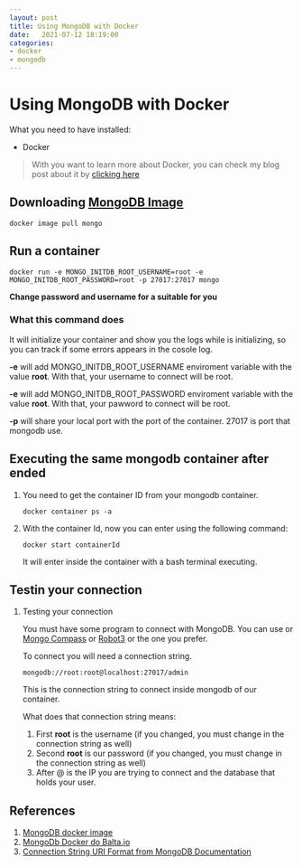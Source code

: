 ```yaml
---
layout: post
title: Using MongoDB with Docker
date:   2021-07-12 18:19:00
categories: 
- docker
- mongodb
---
```


# Using MongoDB with Docker

What you need to have installed:

 - Docker

> With you want to learn more about Docker, you can check my blog post about it by [clicking here](https://luturol.github.io/docker/Docker-101)

## Downloading [MongoDB Image](https://hub.docker.com/_/mongo)

```docker
docker image pull mongo
```

## Run a container

```docker
docker run -e MONGO_INITDB_ROOT_USERNAME=root -e MONGO_INITDB_ROOT_PASSWORD=root -p 27017:27017 mongo
```

**Change password and username for a suitable for you**

### What this command does

It will initialize your container and show you the logs while is initializing, so you can track if some errors appears in the cosole log.

**-e** will add MONGO_INITDB_ROOT_USERNAME enviroment variable with the value **root**. With that, your username to connect will be root.

**-e** will add MONGO_INITDB_ROOT_PASSWORD enviroment variable with the value **root**. With that, your pawword to connect will be root.

**-p** will share your local port with the port of the container. 27017 is port that mongodb use.

## Executing the same mongodb container after ended

1. You need to get the container ID from your mongodb container.

    ```docker
    docker container ps -a
    ```

1. With the container Id, now you can enter using the following command:

    ```docker
    docker start containerId
    ```
    
    It will enter inside the container with a bash terminal executing.

## Testin your connection
1. Testing your connection

    You must have some program to connect with MongoDB. You can use or [Mongo Compass](https://www.mongodb.com/pt-br/products/compass) or [Robot3](https://robomongo.org/) or the one you prefer.

    To connect you will need a connection string.

    ```
    mongodb://root:root@localhost:27017/admin
    ```

    This is the connection string to connect inside mongodb of our container.

    What does that connection string means:

    1. First **root** is the username (if you changed, you must change in the connection string as well)
    1. Second **root** is our password (if you changed, you must change in the connection string as well)
    1. After @ is the IP you are trying to connect and the database that holds your user.

## References

1. [MongoDB docker image](https://hub.docker.com/_/mongo)
1. [MongoDb Docker do Balta.io](https://balta.io/blog/mongodb-docker)
1. [Connection String URI Format from MongoDB Documentation](https://docs.mongodb.com/manual/reference/connection-string/)
